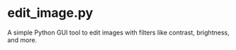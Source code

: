 # edit_image.py
A simple Python GUI tool to edit images with filters like contrast, brightness, and more.

